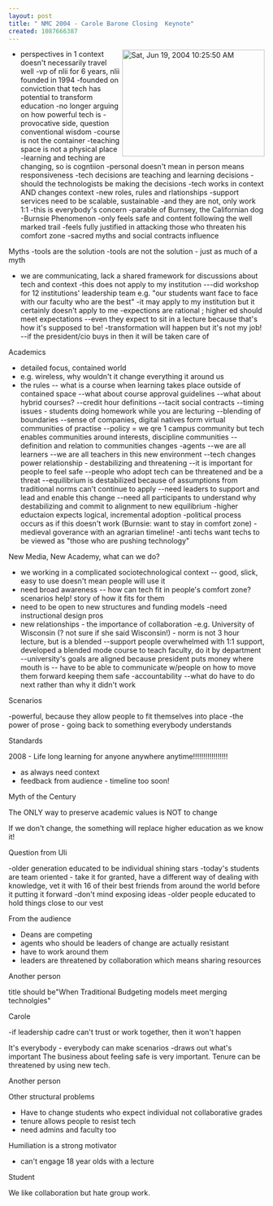 ```yaml
---
layout: post
title: " NMC 2004 - Carole Barone Closing  Keynote"
created: 1087666387
---
```

<a href="http://www.rolandtanglao.com/images/Sat, Jun 19, 2004 10:25:50 AM.jpg" onclick="window.open('http://www.rolandtanglao.com/images/Sat, Jun 19, 2004 10:25:50 AM.jpg','popup','width=640,height=480,scrollbars=yes,resizable=yes,toolbar=no,directories=no,location=no,menubar=no,status=yes,left=0,top=0');return false"><img src="http://www.rolandtanglao.com/images/Sat, Jun 19, 2004 10:25:50 AM-tm.jpg" align="right" height="210" width="280" alt="Sat, Jun 19, 2004 10:25:50 AM" /></a>
- perspectives in 1 context doesn't necessarily travel well
-vp of nlii for 6 years, nlii founded in 1994
-founded on conviction that tech has potential to transform education
-no longer arguing on how powerful tech is
-provocative side, question conventional wisdom
-course is not the container
-teaching space is not a physical place
-learning and teching are changing, so is cogntiion
-personal doesn't mean in person means responsiveness
-tech decisions are teaching and learning decisions
-should the technologists be making the decisions
-tech works in context AND changes context
-new roles, rules and rlationships
-support services need to be scalable, sustainable
-and they are not, only work 1:1
-this is everybody's concern
-parable of Burnsey, the Californian dog
-Burnsie Phenomenon
-only feels safe and content following the well marked trail
-feels fully justified in attacking those who threaten his comfort zone
-sacred myths and social contracts influence

Myths
-tools are the solution
-tools are not the solution - just as much of a myth
- we are communicating, lack a shared framework for discussions about tech and context
-this does not apply to my institution
---did workshop for 12 institutions' leadership team e.g. "our students want face to face with our faculty who are the best"
-it may apply to my institution but it certainly doesn't apply to me
-expections are rational ; higher ed should meet expectations
--even they expect to sit in a lecture because that's how it's supposed to be!
-transformation will happen but it's not my job!
--if the president/cio buys in then it will be taken care of

Academics
- detailed focus, contained world 
- e.g. wireless, why wouldn't it change everything it around us
- the rules
-- what is a course when learning takes place outside of contained space
--what about course approval guidelines
--what about hybrid courses?
--credit hour definitions
--tacit social contracts
--timing issues - students doing homework while you are lecturing
--blending of boundaries
--sense of companies, digital natives form virtual communities of practise
--policy = we qre 1 campus community but tech enables communities around interests, discipline communities
--definition and relation to communities changes
-agents
--we are all learners
--we are all teachers in this new environment
--tech changes power relationship - destabilizing and threatening
--it is important for people to feel safe
--people who adopt tech can be threatened and be a threat
--equilibrium is destabilized because of assumptions from traditional norms can't continue to apply
--need leaders to support and lead and enable this change
--need all participants to understand why destabilizing and commit to alignment to new equilibrium
-higher eductaion expects logical, incremental adoption
-political process occurs as if this doesn't work (Burnsie: want to stay in comfort zone)
-medieval goverance with an agrarian timeline!
-anti techs want techs to be viewed as "those who are pushing technology"

New Media, New Academy, what can we do?
- we working in a complicated sociotechnological context
-- good, slick, easy to use doesn't mean people will use it
- need broad awareness
-- how can tech fit in people's comfort zone? scenarios help! story of how it fits for them
- need to be open to new structures and funding models
-need instructional design pros
- new relationships - the importance of collaboration
-e.g. University of Wisconsin (? not sure if she said Wisconsin!) - norm is not 3 hour lecture, but is a blended
--support people overwhelmed with 1:1 support, developed a blended mode course to teach faculty, do it by department
--university's goals are aligned because president puts money where mouth is
-- have to be able to communicate w/people on how to move them forward keeping them safe
-accountability
--what do have to do next rather than why it didn't work

Scenarios

-powerful, because they allow people to fit themselves into place
-the power of prose - going back to something everybody understands

Standards

2008 - Life long learning for anyone anywhere anytime!!!!!!!!!!!!!!!!!
- as always need context
- feedback from audience - timeline too soon!

Myth of the Century

The ONLY way to preserve academic values is NOT to change

If we don't change, the something will replace higher education as we know it!

Question from Uli

-older generation educated to be individual shining stars
-today's students are team oriented - take it for granted, have a different way of dealing with knowledge, vet it with 16 of their best friends from around the world before it putting it forward
-don't mind exposing ideas
-older people educated to hold things close to our vest

From the audience

- Deans are competing
- agents who should be leaders of change are actually resistant
- have to work around them
- leaders are threatened by collaboration which means sharing resources

Another person

title should be"When Traditional Budgeting models meet merging technolgies"

Carole

-if leadership cadre can't trust or work together, then it won't happen

It's everybody - everybody can make scenarios
-draws out what's important
The business about feeling safe is very important.
Tenure can be threatened by using new tech.

Another person

Other structural problems
- Have to change students who expect individual not collaborative grades
- tenure allows people to resist tech
- need admins and faculty too

Humiliation is a strong motivator
- can't engage 18 year olds with a lecture

Student

We like collaboration but hate group work.




